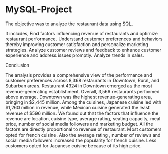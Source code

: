 # MySQL-Project

The objective was to analyze the restaurant data using SQL.

It includes,
Find factors influencing revenue of restaurants and optimize restaurant 
performance.
Understand customer preferences and behaviors thereby improving
customer satisfaction and personalize marketing strategies.
Analyze customer reviews and feedback to enhance customer experience
and address issues promptly.
Analyze trends in sales.

Conclusion

The analysis provides a comprehensive view of the performance and customer preferences across
8,368 restaurants in Downtown, Rural, and Suburban areas. 
Restaurant 4324 in Downtown emerged as the most revenue-generating establishment. Overall,
3,566 restaurants performed above average. Downtown was the highest revenue-generating area,
bringing in $2,445 million. Among the cuisines, Japanese cuisine led with $1,260 million in
revenue, while Mexican cuisine generated the least revenue of $596 million.
We found out that the factors that influence the revenue are location, cuisine
type, average rating, seating capacity, meal price, number of social media followers
and marketing budget. All the factors are directly proportional to revenue of restaurant.
Most customers opted for french cuisine. Also the average rating , number of reviews
and social media followers increased the popularity for french cuisine. Less customers opted
for Japanese cuisine because of its high price.
